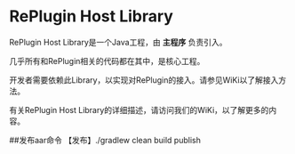 # RePlugin Host Library

RePlugin Host Library是一个Java工程，由 **主程序** 负责引入。

几乎所有和RePlugin相关的代码都在其中，是核心工程。

开发者需要依赖此Library，以实现对RePlugin的接入。请参见WiKi以了解接入方法。

有关RePlugin Host Library的详细描述，请访问我们的WiKi，以了解更多的内容。

##发布aar命令
 【发布】./gradlew clean build  publish
